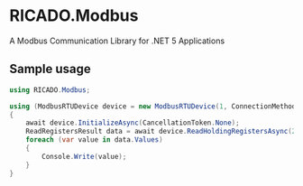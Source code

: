 # RICADO.Modbus
A Modbus Communication Library for .NET 5 Applications


## Sample usage

```csharp
using RICADO.Modbus;

using (ModbusRTUDevice device = new ModbusRTUDevice(1, ConnectionMethod.TCP, "10.1.4.205", 8000, 5000, 3))
{
    await device.InitializeAsync(CancellationToken.None);
    ReadRegistersResult data = await device.ReadHoldingRegistersAsync(2000, 7, CancellationToken.None);
    foreach (var value in data.Values)
    {
        Console.Write(value);
    }
}
```
